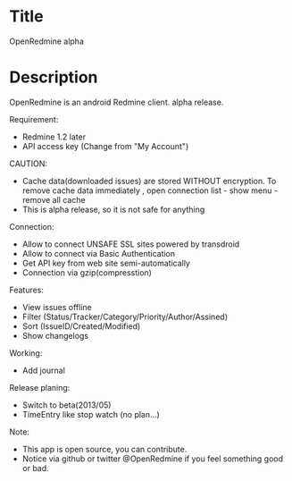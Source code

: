 Title
===========
OpenRedmine alpha

Description
==========
OpenRedmine is an android Redmine client. alpha release.

Requirement:
* Redmine 1.2 later
* API access key (Change from "My Account")

CAUTION:
* Cache data(downloaded issues) are stored WITHOUT encryption. To remove cache data immediately , open connection list - show menu - remove all cache 
* This is alpha release, so it is not safe for anything

Connection:
* Allow to connect UNSAFE SSL sites powered by transdroid
* Allow to connect via Basic Authentication
* Get API key from web site semi-automatically
* Connection via gzip(compresstion)

Features:
* View issues offline
* Filter (Status/Tracker/Category/Priority/Author/Assined)
* Sort (IssueID/Created/Modified)
* Show changelogs

Working:
* Add journal

Release planing:
* Switch to beta(2013/05)
* TimeEntry like stop watch (no plan...)

Note:
* This app is open source, you can contribute.
* Notice via github or twitter @OpenRedmine if you feel something good or bad.